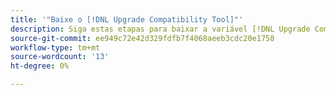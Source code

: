```yaml
---
title: '"Baixe o [!DNL Upgrade Compatibility Tool]"'
description: Siga estas etapas para baixar a variável [!DNL Upgrade Compatibility Tool] para seu projeto do Adobe Commerce.
source-git-commit: ee949c72e42d329fdfb7f4068aeeb3cdc20e1758
workflow-type: tm+mt
source-wordcount: '13'
ht-degree: 0%

---
```



